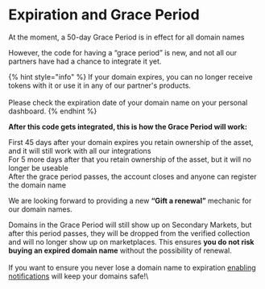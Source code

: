 # Expiration and Grace Period

At the moment, a 50-day Grace Period is in effect for all domain names

However, the code for having a “grace period” is new, and not all our partners have had a chance to integrate it yet.

{% hint style="info" %}
If your domain expires, you can no longer receive tokens with it or use it in any of our partner's products.\
\
Please check the expiration date of your domain name on your personal dashboard.
{% endhint %}

**After this code gets integrated, this is how the Grace Period will work:**

First 45 days after your domain expires you retain ownership of the asset, and it will still work with all our integrations\
For 5 more days after that you retain ownership of the asset, but it will no longer be useable\
After the grace period passes, the account closes and anyone can register the domain name

We are looking forward to providing a new **“Gift a renewal”** mechanic for our domain names.

Domains in the Grace Period will still show up on Secondary Markets, but after this period passes, they will be dropped from the verified collection and will no longer show up on marketplaces. This ensures **you do not risk buying an expired domain name** without the possibility of renewal.\
\
If you want to ensure you never lose a domain name to expiration [enabling notifications](enable-notifications.md) will keep your domains safe!\
